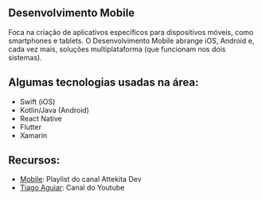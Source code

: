 ## Desenvolvimento Mobile

Foca na criação de aplicativos específicos para dispositivos móveis, como smartphones e tablets. O Desenvolvimento Mobile abrange iOS, Android e, cada vez mais, soluções multiplataforma (que funcionam nos dois sistemas).

## Algumas tecnologias usadas na área:

-   Swift (iOS)
-   Kotlin/Java (Android)
-   React Native
-   Flutter
-   Xamarin

## Recursos:

-   [Mobile](https://www.youtube.com/playlist?list=PLprgbdnzrDkFKQU25xcc3hM1LsTiALjl_): Playlist do canal Attekita Dev
-   [Tiago Aguiar](https://www.youtube.com/@TiagoAguiar/videos): Canal do Youtube
